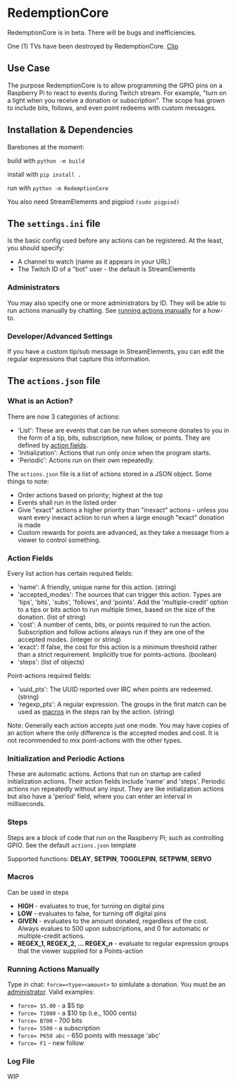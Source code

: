 # RedemptionCore

RedemptionCore is in beta. There will be bugs and inefficiencies.

One (1) TVs have been destroyed by RedemptionCore. [Clip](https://www.twitch.tv/patrickw3d/clip/LongTransparentTardigradeKAPOW-0oH3BWzX0tLzxPOD)

## Use Case

The purpose RedemptionCore is to allow programming the GPIO pins on a Raspberry Pi to react to events during Twitch stream. For example, "turn on a light when you receive a donation or subscription". The scope has grown to include bits, follows, and even point redeems with custom messages.

## Installation & Dependencies

Barebones at the moment:

build with ```python -m build```

install with ```pip install .```

run with ```python -m RedemptionCore```

You also need StreamElements and pigpiod ```(sudo pigpiod)```

## The ```settings.ini``` file

Is the basic config used before any actions can be registered. At the least, you should specify:

+ A channel to watch (name as it appears in your URL)
+ The Twitch ID of a "bot" user - the default is StreamElements

### Administrators

You may also specify one or more administrators by ID. They will be able to run actions manually by chatting. See [running actions manually](#running-actions-manually) for a how-to.

### Developer/Advanced Settings

If you have a custom tip/sub message in StreamElements, you can edit the regular expressions that capture this information.

## The ```actions.json``` file

### What is an Action?

There are now 3 categories of actions:

+ 'List': These are events that can be run when someone donates to you in the form of a tip, bits, subscription, new follow, or points. They are defined by [action fields](#action-fields).
+ 'Initialization': Actions that run only once when the program starts.
+ 'Periodic': Actions run on their own repeatedly.

The ```actions.json``` file is a list of actions stored in a JSON object. Some things to note:

+ Order actions based on priority; highest at the top
+ Events shall run in the listed order
+ Give "exact" actions a higher priority than "inexact" actions - unless you want every inexact action to run when a large enough "exact" donation is made
+ Custom rewards for points are advanced, as they take a message from a viewer to control something.

### Action Fields

Every list action has certain required fields:

+ 'name': A friendly, unique name for this action. (string)
+ 'accepted_modes': The sources that can trigger this action. Types are 'tips', 'bits', 'subs', 'follows', and 'points'. Add the 'multiple-credit' option to a tips or bits action to run multiple times, based on the size of the donation. (list of string)
+ 'cost': A number of cents, bits, or points required to run the action. Subscription and follow actions always run if they are one of the accepted modes. (integer or string)
+ 'exact': If false, the cost for this action is a minimum threshold rather than a strict requirement. Implicitly true for points-actions. (boolean)
+ 'steps': (list of objects)

Point-actions required fields:

+ 'uuid_pts': The UUID reported over IRC when points are redeemed. (string)
+ 'regexp_pts': A regular expression. The groups in the first match can be used as [macros](#macros) in the steps ran by the action. (string)

Note: Generally each action accepts just one mode. You may have copies of an action where the only difference is the accepted modes and cost. It is not recommended to mix point-actions with the other types.

### Initialization and Periodic Actions

These are automatic actions. Actions that run on startup are called initialization actions. Their action fields include 'name' and 'steps'. Periodic actions run repeatedly without any input. They are like initialization actions but also have a 'period' field, where you can enter an interval in milliseconds.

### Steps

Steps are a block of code that run on the Raspberry Pi; such as controlling GPIO.
See the default ```actions.json``` template

Supported functions:
**DELAY**, **SETPIN**, **TOGGLEPIN**, **SETPWM**, **SERVO**

### Macros

Can be used in steps

+ **HIGH** - evaluates to true, for turning on digital pins
+ **LOW** - evaluates to false, for turning off digital pins
+ **GIVEN** - evaluates to the amount donated, regardless of the cost. Always evalues to 500 upon subscriptions, and 0 for automatic or multiple-credit actions.
+ **REGEX_1, REGEX_2, ... REGEX_*n*** - evaluate to regular expression groups that the viewer supplied for a Points-action

### Running Actions Manually

Type in chat: ```force=<type><amount>``` to simlulate a donation. You must be an [administrator](#administrators). Valid examples:

+ ```force= $5.00``` - a $5 tip
+ ```force= T1000``` - a $10 tip (i.e., 1000 cents)
+ ```force= B700``` - 700 bits
+ ```force= S500``` - a subscription
+ ```force= P650 abc``` - 650 points with message 'abc'
+ ```force= F1``` - new follow

### Log File

WIP
